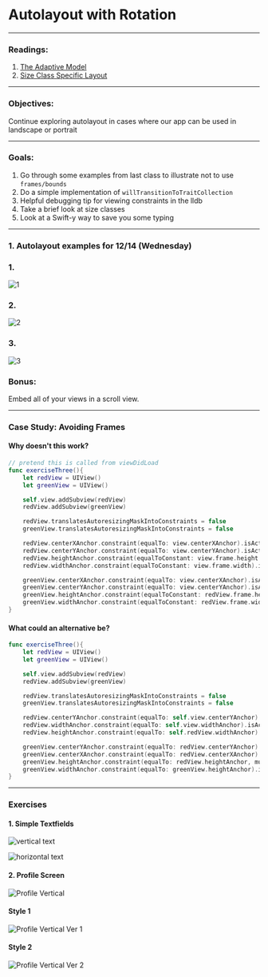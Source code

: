 # Autolayout with Rotation
---

### Readings:
1. [The Adaptive Model](https://developer.apple.com/library/content/featuredarticles/ViewControllerPGforiPhoneOS/TheAdaptiveModel.html#//apple_ref/doc/uid/TP40007457-CH19-SW1)
2. [Size Class Specific Layout](https://developer.apple.com/library/content/documentation/UserExperience/Conceptual/AutolayoutPG/Size-ClassSpecificLayout.html#//apple_ref/doc/uid/TP40010853-CH26-SW1)

---
### Objectives:
Continue exploring autolayout in cases where our app can be used in landscape or portrait

---
### Goals:

1. Go through some examples from last class to illustrate not to use `frames/bounds`
2. Do a simple implementation of `willTransitionToTraitCollection`
3. Helpful debugging tip for viewing constraints in the lldb
4. Take a brief look at size classes
5. Look at a Swift-y way to save you some typing

---
### 1. Autolayout examples for 12/14 (Wednesday)

### 1.
![1](../Images/day2_example1.png)

### 2.
![2](../Images/day2_example2.png)

### 3.
![3](../Images/day2_example3.png)

### Bonus:
Embed all of your views in a scroll view.


---
### Case Study: Avoiding Frames

#### Why doesn't this work?

```swift
// pretend this is called from viewDidLoad
func exerciseThree(){
    let redView = UIView()
    let greenView = UIView()

    self.view.addSubview(redView)
    redView.addSubview(greenView)

    redView.translatesAutoresizingMaskIntoConstraints = false
    greenView.translatesAutoresizingMaskIntoConstraints = false

    redView.centerXAnchor.constraint(equalTo: view.centerXAnchor).isActive = true
    redView.centerYAnchor.constraint(equalTo: view.centerYAnchor).isActive = true
    redView.heightAnchor.constraint(equalToConstant: view.frame.height / 2).isActive = true
    redView.widthAnchor.constraint(equalToConstant: view.frame.width).isActive = true

    greenView.centerXAnchor.constraint(equalTo: view.centerXAnchor).isActive = true
    greenView.centerYAnchor.constraint(equalTo: view.centerYAnchor).isActive = true
    greenView.heightAnchor.constraint(equalToConstant: redView.frame.height / 2).isActive = true
    greenView.widthAnchor.constraint(equalToConstant: redView.frame.width / 2).isActive = true
}
```

#### What could an alternative be?
```swift
func exerciseThree(){
    let redView = UIView()
    let greenView = UIView()

    self.view.addSubview(redView)
    redView.addSubview(greenView)

    redView.translatesAutoresizingMaskIntoConstraints = false
    greenView.translatesAutoresizingMaskIntoConstraints = false

    redView.centerYAnchor.constraint(equalTo: self.view.centerYAnchor).isActive = true
    redView.widthAnchor.constraint(equalTo: self.view.widthAnchor).isActive = true
    redView.heightAnchor.constraint(equalTo: self.redView.widthAnchor).isActive = true

    greenView.centerYAnchor.constraint(equalTo: redView.centerYAnchor).isActive = true
    greenView.centerXAnchor.constraint(equalTo: redView.centerXAnchor).isActive = true
    greenView.heightAnchor.constraint(equalTo: redView.heightAnchor, multiplier: 0.5).isActive = true
    greenView.widthAnchor.constraint(equalTo: greenView.heightAnchor).isActive = true
}
```

---
### Exercises

#### 1. Simple Textfields
![vertical text](./Images/textField_buttons_vert.png)

![horizontal text](./Images/textFields_horiz.png)

#### 2. Profile Screen
![Profile Vertical](./Images/profileVert.png)

#### Style 1

![Profile Vertical Ver 1](./Images/profileHoriz.png)

#### Style 2

![Profile Vertical Ver 2](./Images/alternative_profile_horizontal.png)
